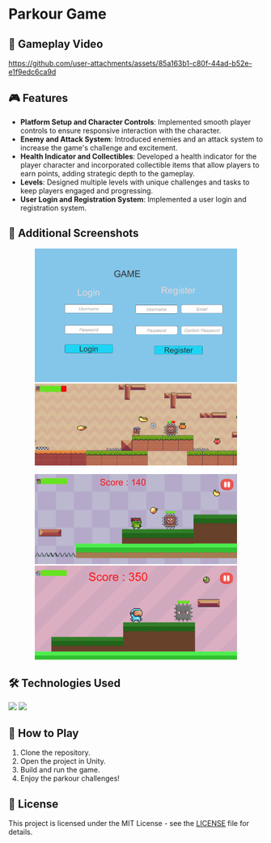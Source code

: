 # Parkour Game

## 🎥 Gameplay Video

https://github.com/user-attachments/assets/85a163b1-c80f-44ad-b52e-e1f9edc6ca9d 


## 🎮 Features

- **Platform Setup and Character Controls**: Implemented smooth player controls to ensure responsive interaction with the character.
- **Enemy and Attack System**: Introduced enemies and an attack system to increase the game's challenge and excitement.
- **Health Indicator and Collectibles**: Developed a health indicator for the player character and incorporated collectible items that allow players to earn points, adding strategic depth to the gameplay.
- **Levels**: Designed multiple levels with unique challenges and tasks to keep players engaged and progressing.
- **User Login and Registration System**: Implemented a user login and registration system.

## 📸 Additional Screenshots

<p align="center">
  <img src="https://github.com/SERAP-KEREM/Parkour-Game/blob/main/Assets/GameImages/1.png" alt="Game Screenshot 1" width="400">
  <img src="https://github.com/SERAP-KEREM/Parkour-Game/blob/main/Assets/GameImages/2.png" alt="Game Screenshot 2" width="400">
</p>
<p align="center">
  <img src="https://github.com/SERAP-KEREM/Parkour-Game/blob/main/Assets/GameImages/3.png" alt="Game Screenshot 3" width="400">
  <img src="https://github.com/SERAP-KEREM/Parkour-Game/blob/main/Assets/GameImages/4.png" alt="Game Screenshot 4" width="400">
</p>


## 🛠 Technologies Used

![](https://img.shields.io/badge/Unity-100000?style=for-the-badge&logo=unity&logoColor=white) ![](https://img.shields.io/badge/C%23-239120?style=for-the-badge&logo=c-sharp&logoColor=white)

## 🔧 How to Play

1. Clone the repository.
2. Open the project in Unity.
3. Build and run the game.
4. Enjoy the parkour challenges!

## 📄 License
This project is licensed under the MIT License - see the [LICENSE](https://github.com/SERAP-KEREM/SERAP-KEREM/blob/main/MIT%20License.txt) file for details.
